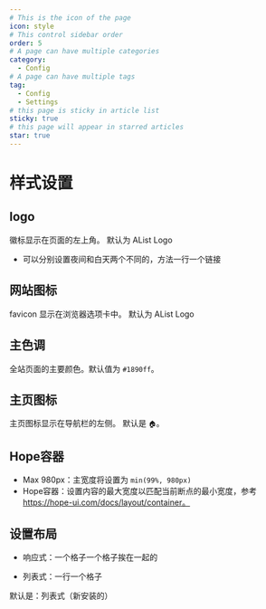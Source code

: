 ```yaml
---
# This is the icon of the page
icon: style
# This control sidebar order
order: 5
# A page can have multiple categories
category:
  - Config
# A page can have multiple tags
tag:
  - Config
  - Settings
# this page is sticky in article list
sticky: true
# this page will appear in starred articles
star: true
---
```


# 样式设置

## **logo**

徽标显示在页面的左上角。 默认为 AList Logo

- 可以分别设置夜间和白天两个不同的，方法一行一个链接



## **网站图标**

favicon 显示在浏览器选项卡中。 默认为 AList Logo



## **主色调**

全站页面的主要颜色。默认值为 `#1890ff`。



## **主页图标**

主页图标显示在导航栏的左侧。 默认是 `🏠`。



## **Hope容器**

- Max 980px：主宽度将设置为 `min(99%, 980px)`
- Hope容器：设置内容的最大宽度以匹配当前断点的最小宽度，参考 https://hope-ui.com/docs/layout/container。



## **设置布局**

- 响应式：一个格子一个格子挨在一起的

- 列表式：一行一个格子

默认是：列表式（新安装的）